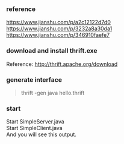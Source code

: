 ### reference  
https://www.jianshu.com/p/a2c12122d7d0  
https://www.jianshu.com/p/3232a8a30da1  
https://www.jianshu.com/p/346910faefe7  

### download and install thrift.exe  
Reference: http://thrift.apache.org/download  

### generate interface  
> thrift -gen java hello.thrift  

### start  
Start SimpleServer.java  
Start SimpleClient.java  
And you will see this output.  

